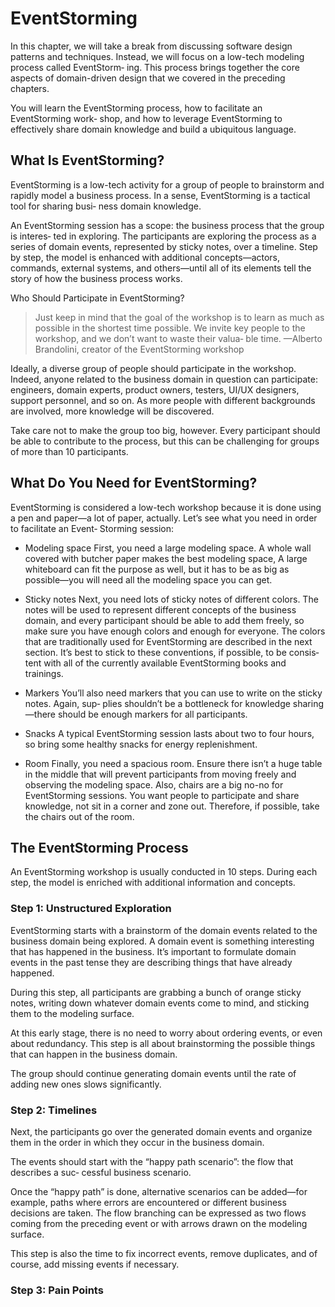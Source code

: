 # EventStorming

In this chapter, we will take a break from discussing software design patterns and
techniques. Instead, we will focus on a low-tech modeling process called EventStorm‐
ing. This process brings together the core aspects of domain-driven design that we
covered in the preceding chapters.

You will learn the EventStorming process, how to facilitate an EventStorming work‐
shop, and how to leverage EventStorming to effectively share domain knowledge and
build a ubiquitous language.

## What Is EventStorming?

EventStorming is a low-tech activity for a group of people to brainstorm and rapidly model a business process.
In a sense, EventStorming is a tactical tool for sharing busi‐
ness domain knowledge.

An EventStorming session has a scope: the business process that the group is interes‐
ted in exploring. The participants are exploring the process as a series of domain
events, represented by sticky notes, over a timeline. Step by step, the model is
enhanced with additional concepts—actors, commands, external systems, and
others—until all of its elements tell the story of how the business process works.

Who Should Participate in EventStorming?

> Just keep in mind that the goal of the workshop is to learn as much as possible in the shortest
> time possible. We invite key people to the workshop, and we don’t want to waste their valua‐
> ble time.
> —Alberto Brandolini, creator of the EventStorming workshop

Ideally, a diverse group of people should participate in the workshop. Indeed, anyone
related to the business domain in question can participate: engineers, domain experts,
product owners, testers, UI/UX designers, support personnel, and so on. As more
people with different backgrounds are involved, more knowledge will be discovered.

Take care not to make the group too big, however. Every participant should be able to
contribute to the process, but this can be challenging for groups of more than 10
participants.

## What Do You Need for EventStorming?

EventStorming is considered a low-tech workshop because it is done using a pen and
paper—a lot of paper, actually. Let’s see what you need in order to facilitate an Event‐
Storming session:

- Modeling space
  First, you need a large modeling space. A whole wall covered with butcher paper
  makes the best modeling space, A large whiteboard can
  fit the purpose as well, but it has to be as big as possible—you will need all the
  modeling space you can get.

- Sticky notes
  Next, you need lots of sticky notes of different colors. The notes will be used to
  represent different concepts of the business domain, and every participant should
  be able to add them freely, so make sure you have enough colors and enough for
  everyone. The colors that are traditionally used for EventStorming are described
  in the next section. It’s best to stick to these conventions, if possible, to be consis‐
  tent with all of the currently available EventStorming books and trainings.

- Markers
  You’ll also need markers that you can use to write on the sticky notes. Again, sup‐
  plies shouldn’t be a bottleneck for knowledge sharing—there should be enough
  markers for all participants.

- Snacks
  A typical EventStorming session lasts about two to four hours, so bring some
  healthy snacks for energy replenishment.

- Room
  Finally, you need a spacious room. Ensure there isn’t a huge table in the middle
  that will prevent participants from moving freely and observing the modeling
  space. Also, chairs are a big no-no for EventStorming sessions. You want people
  to participate and share knowledge, not sit in a corner and zone out. Therefore, if
  possible, take the chairs out of the room.

## The EventStorming Process

An EventStorming workshop is usually conducted in 10 steps. During each step, the
model is enriched with additional information and concepts.

### Step 1: Unstructured Exploration

EventStorming starts with a brainstorm of the domain events related to the business
domain being explored. A domain event is something interesting that has happened
in the business. It’s important to formulate domain events in the past tense
they are describing things that have already happened.

During this step, all participants are grabbing a bunch of orange sticky notes, writing
down whatever domain events come to mind, and sticking them to the modeling
surface.

At this early stage, there is no need to worry about ordering events, or even about
redundancy. This step is all about brainstorming the possible things that can happen
in the business domain.

The group should continue generating domain events until the rate of adding new
ones slows significantly.

### Step 2: Timelines

Next, the participants go over the generated domain events and organize them in the
order in which they occur in the business domain.

The events should start with the “happy path scenario”: the flow that describes a suc‐
cessful business scenario.

Once the “happy path” is done, alternative scenarios can be added—for example,
paths where errors are encountered or different business decisions are taken. The
flow branching can be expressed as two flows coming from the preceding event or
with arrows drawn on the modeling surface.

This step is also the time to fix incorrect events, remove duplicates, and of course,
add missing events if necessary.

### Step 3: Pain Points
